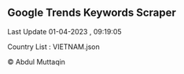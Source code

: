 

## Google Trends Keywords Scraper 
 
Last Update 01-04-2023 , 09:19:05

Country List :
VIETNAM.json



© Abdul Muttaqin 
